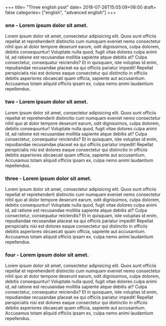+++
title= "Three english post"
date= 2018-07-26T15:05:09+06:00
draft= false
categories= ["english", "advanced english"]
+++  


<h3>one - Lorem ipsum dolor sit amet.</h3>
<p>Lorem ipsum dolor sit amet, consectetur adipisicing elit. Quos sunt officiis repellat et reprehenderit distinctio cum numquam eveniet nemo consectetur nihil quo at dolor tempore deserunt earum, odit dignissimos, culpa dolorem, debitis consequuntur! Voluptate nulla quod, fugit vitae dolores culpa animi id, ad ratione est recusandae mollitia sapiente atque debitis at? Culpa consectetur, consequatur reiciendis? Et in quisquam, iste voluptas id enim, repudiandae recusandae placeat ea qui officiis pariatur impedit! Repellat perspiciatis nisi est dolores eaque consectetur qui distinctio in officiis debitis asperiores obcaecati quam officia, sapiente aut accusantium. Accusamus totam aliquid officiis ipsam ex, culpa nemo animi laudantium repellendus.</p>

<h3>two - Lorem ipsum dolor sit amet.</h3>
<p>Lorem ipsum dolor sit amet, consectetur adipisicing elit. Quos sunt officiis repellat et reprehenderit distinctio cum numquam eveniet nemo consectetur nihil quo at dolor tempore deserunt earum, odit dignissimos, culpa dolorem, debitis consequuntur! Voluptate nulla quod, fugit vitae dolores culpa animi id, ad ratione est recusandae mollitia sapiente atque debitis at? Culpa consectetur, consequatur reiciendis? Et in quisquam, iste voluptas id enim, repudiandae recusandae placeat ea qui officiis pariatur impedit! Repellat perspiciatis nisi est dolores eaque consectetur qui distinctio in officiis debitis asperiores obcaecati quam officia, sapiente aut accusantium. Accusamus totam aliquid officiis ipsam ex, culpa nemo animi laudantium repellendus.</p>

<h3>three - Lorem ipsum dolor sit amet.</h3>
<p>Lorem ipsum dolor sit amet, consectetur adipisicing elit. Quos sunt officiis repellat et reprehenderit distinctio cum numquam eveniet nemo consectetur nihil quo at dolor tempore deserunt earum, odit dignissimos, culpa dolorem, debitis consequuntur! Voluptate nulla quod, fugit vitae dolores culpa animi id, ad ratione est recusandae mollitia sapiente atque debitis at? Culpa consectetur, consequatur reiciendis? Et in quisquam, iste voluptas id enim, repudiandae recusandae placeat ea qui officiis pariatur impedit! Repellat perspiciatis nisi est dolores eaque consectetur qui distinctio in officiis debitis asperiores obcaecati quam officia, sapiente aut accusantium. Accusamus totam aliquid officiis ipsam ex, culpa nemo animi laudantium repellendus.</p>

<h3>four - Lorem ipsum dolor sit amet.</h3>
<p>Lorem ipsum dolor sit amet, consectetur adipisicing elit. Quos sunt officiis repellat et reprehenderit distinctio cum numquam eveniet nemo consectetur nihil quo at dolor tempore deserunt earum, odit dignissimos, culpa dolorem, debitis consequuntur! Voluptate nulla quod, fugit vitae dolores culpa animi id, ad ratione est recusandae mollitia sapiente atque debitis at? Culpa consectetur, consequatur reiciendis? Et in quisquam, iste voluptas id enim, repudiandae recusandae placeat ea qui officiis pariatur impedit! Repellat perspiciatis nisi est dolores eaque consectetur qui distinctio in officiis debitis asperiores obcaecati quam officia, sapiente aut accusantium. Accusamus totam aliquid officiis ipsam ex, culpa nemo animi laudantium repellendus.</p>

